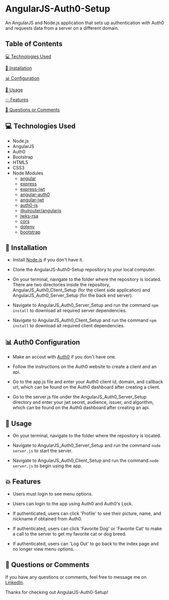 # AngularJS-Auth0-Setup

An AngularJS and Node.js application that sets up authentication with Auth0 and requests data from a server on a different domain.


## Table of Contents

[:computer:  Technologies Used](#technologies-used)

[:dvd:  Installation](#installation)

[:bar_chart:  Configuration](#configuration)

[:crystal_ball:  Usage](#usage)

[:boom:  Features](#features)

[:email:  Questions or Comments](#questions-or-comments)


## <a name="technologies-used"></a> :computer: Technologies Used 

* Node.js
* AngularJS
* Auth0
* Bootstrap
* HTML5
* CSS3
* Node Modules
	* [angular](https://www.npmjs.com/package/angular) 
	* [express](https://www.npmjs.com/package/express)
	* [express-jwt](https://www.npmjs.com/package/express-jwt) 
	* [angular-auth0](https://www.npmjs.com/package/angular-auth0) 
	* [angular-jwt](https://www.npmjs.com/package/angular-jwt) 
	* [auth0-js](https://www.npmjs.com/package/auth0-js) 
	* [@uirouter/angularjs](https://www.npmjs.com/package/@uirouter/angularjs)
	* [jwks-rsa](https://www.npmjs.com/package/jwks-rsa) 
	* [cors](https://www.npmjs.com/package/cors) 
	* [dotenv](https://www.npmjs.com/package/dotenv) 
	* [bootstrap](https://www.npmjs.com/package/bootstrap) 
   

## <a name="installation"></a> :dvd: Installation 

* Install [Node.js](https://nodejs.org/en/download/) if you don't have it.

* Clone the AngularJS-Auth0-Setup repository to your local computer.

* On your terminal, navigate to the folder where the repository is located. There are two directories inside the repository, AngularJS_Auth0_Client_Setup (for the client side application) and AngularJS_Auth0_Server_Setup (for the back end server).

* Navigate to AngularJS_Auth0_Server_Setup and run the command `npm install` to download all required server dependencies.

* Navigate to AngularJS_Auth0_Client_Setup and run the command `npm install` to download all required client dependencies.


## <a name="configuration"></a> :bar_chart: Auth0 Configuration 

* Make an accout with [Auth0](https://auth0.com/signup/) if you don't have one. 

* Follow the instructions on the Auth0 website to create a client and an api.

* Go to the app.js file and enter your Auth0 client id, domain, and callback url, which can be found on the Auth0 dashboard after creating a client. 

* Go to the server.js file under the AngularJS_Auth0_Server_Setup directory and enter your jwt secret, audience, issuer, and algorithm, which can be found on the Auth0 dashboard after creating an api.


## <a name="usage"></a> :crystal_ball: Usage 

* On your terminal, navigate to the folder where the repository is located. 

* Navigate to AngularJS_Auth0_Server_Setup and run the command `node server.js` to start the server.

* Navigate to AngularJS_Auth0_Client_Setup and run the command `node server.js` to begin using the app.


## <a name="features"></a> :boom: Features

* Users must login to see menu options.

* Users can login to the app using Auth0 and Auth0's Lock.

* If authenticated, users can click 'Profile' to see their picture, name, and nickname if obtained from Auth0.

* If authenticated, users can click 'Favorite Dog' or 'Favorite Cat' to make a call to the server to get my favorite cat or dog breed.

* If authenticated, users can 'Log Out' to go back to the index page and no longer view menu options.


## <a name="questions-or-comments"></a> :email: Questions or Comments 

If you have any questions or comments, feel free to message me on [LinkedIn](https://www.linkedin.com/in/maria-wong/).

Thanks for checking out AngularJS-Auth0-Setup!
